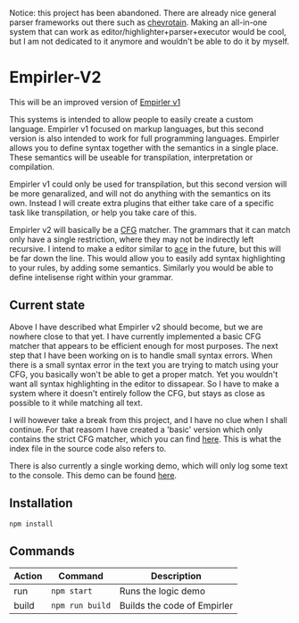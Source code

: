 Notice: this project has been abandoned. There are already nice general parser frameworks out there such as [chevrotain](https://github.com/SAP/chevrotain). Making an all-in-one system that can work as editor/highlighter+parser+executor would be cool, but I am not dedicated to it anymore and wouldn't be able to do it by myself.

# Empirler-V2
This will be an improved version of [Empirler v1](https://github.com/TarVK/Empirler)

This systems is intended to allow people to easily create a custom language. Empirler v1 focused on markup languages, but this second version is also intended to work for full programming languages. Empirler allows you to define syntax together with the semantics in a single place. These semantics will be useable for transpilation, interpretation or compilation. 

Empirler v1 could only be used for transpilation, but this second version will be more genaralized, and will not do anything with the semantics on its own. Instead I will create extra plugins that either take care of a specific task like transpilation, or help you take care of this.

Empirler v2 will basically be a [CFG](https://en.wikipedia.org/wiki/Context-free_grammar) matcher. The grammars that it can match only have a single restriction, where they may not be indirectly left recursive. 
I intend to make a editor similar to [ace](https://ace.c9.io/) in the future, but this will be far down the line. This would allow you to easily add syntax highlighting to your rules, by adding some semantics. Similarly you would be able to define intelisense right within your grammar. 

## Current state
Above I have described what Empirler v2 should become, but we are nowhere close to that yet.
I have currently implemented a basic CFG matcher that appears to be efficient enough for most purposes. The next step that I have been working on is to handle small syntax errors. When there is a small syntax error in the text you are trying to match using your CFG, you basically won't be able to get a proper match. Yet you wouldn't want all syntax highlighting in the editor to dissapear. So I have to make a system where it doesn't entirely follow the CFG, but stays as close as possible to it while matching all text. 

I will however take a break from this project, and I have no clue when I shall continue. For that reasom I have created a 'basic' version which only contains the strict CFG matcher, which you can find [here](https://github.com/TarVK/Empirler-V2/tree/master/src/empirler/basic). This is what the index file in the source code also refers to.

There is also currently a single working demo, which will only log some text to the console. This demo can be found [here](https://github.com/TarVK/Empirler-V2/tree/master/src/demos/logic).

## Installation
```
npm install
```

## Commands

| Action | Command         | Description                 |
| ------ | --------------- | --------------------------- |
| run    | `npm start`     | Runs the logic demo         |
| build  | `npm run build` | Builds the code of Empirler |
